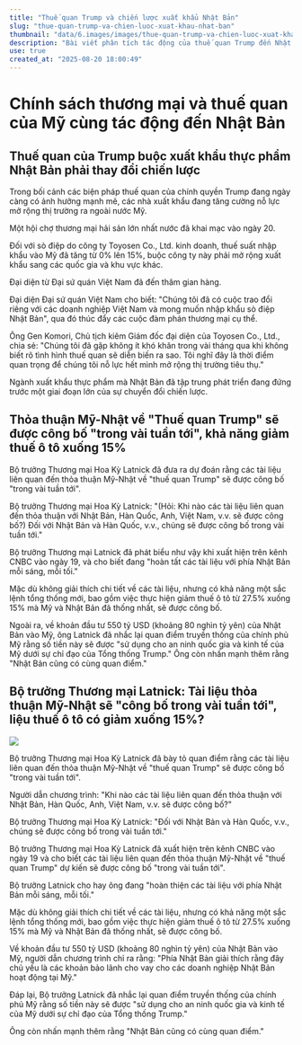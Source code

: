 ```yaml
---
title: "Thuế quan Trump và chiến lược xuất khẩu Nhật Bản"
slug: "thue-quan-trump-va-chien-luoc-xuat-khau-nhat-ban"
thumbnail: "data/6.images/images/thue-quan-trump-va-chien-luoc-xuat-khau-nhat-ban.webp"
description: "Bài viết phân tích tác động của thuế quan Trump đến Nhật Bản, sự chuyển đổi chiến lược xuất khẩu thực phẩm và khả năng giảm thuế ô tô từ 27.5 xuống 15 theo thỏa thuận Mỹ-Nhật."
use: true
created_at: "2025-08-20 18:00:49"
---
```


# Chính sách thương mại và thuế quan của Mỹ cùng tác động đến Nhật Bản

## Thuế quan của Trump buộc xuất khẩu thực phẩm Nhật Bản phải thay đổi chiến lược

Trong bối cảnh các biện pháp thuế quan của chính quyền Trump đang ngày càng có ảnh hưởng mạnh mẽ, các nhà xuất khẩu đang tăng cường nỗ lực mở rộng thị trường ra ngoài nước Mỹ.

Một hội chợ thương mại hải sản lớn nhất nước đã khai mạc vào ngày 20.

Đối với sò điệp do công ty Toyosen Co., Ltd. kinh doanh, thuế suất nhập khẩu vào Mỹ đã tăng từ 0% lên 15%, buộc công ty này phải mở rộng xuất khẩu sang các quốc gia và khu vực khác.

Đại diện từ Đại sứ quán Việt Nam đã đến thăm gian hàng.

Đại diện Đại sứ quán Việt Nam cho biết: "Chúng tôi đã có cuộc trao đổi riêng với các doanh nghiệp Việt Nam và mong muốn nhập khẩu sò điệp Nhật Bản", qua đó thúc đẩy các cuộc đàm phán thương mại cụ thể.

Ông Gen Komori, Chủ tịch kiêm Giám đốc đại diện của Toyosen Co., Ltd., chia sẻ:
"Chúng tôi đã gặp không ít khó khăn trong vài tháng qua khi không biết rõ tình hình thuế quan sẽ diễn biến ra sao. Tôi nghĩ đây là thời điểm quan trọng để chúng tôi nỗ lực hết mình mở rộng thị trường tiêu thụ."

Ngành xuất khẩu thực phẩm mà Nhật Bản đã tập trung phát triển đang đứng trước một giai đoạn lớn của sự chuyển đổi chiến lược.

## Thỏa thuận Mỹ-Nhật về "Thuế quan Trump" sẽ được công bố "trong vài tuần tới", khả năng giảm thuế ô tô xuống 15%

Bộ trưởng Thương mại Hoa Kỳ Latnick đã đưa ra dự đoán rằng các tài liệu liên quan đến thỏa thuận Mỹ-Nhật về "thuế quan Trump" sẽ được công bố "trong vài tuần tới".

Bộ trưởng Thương mại Hoa Kỳ Latnick:
"(Hỏi: Khi nào các tài liệu liên quan đến thỏa thuận với Nhật Bản, Hàn Quốc, Anh, Việt Nam, v.v. sẽ được công bố?)
Đối với Nhật Bản và Hàn Quốc, v.v., chúng sẽ được công bố trong vài tuần tới."

Bộ trưởng Thương mại Latnick đã phát biểu như vậy khi xuất hiện trên kênh CNBC vào ngày 19, và cho biết đang "hoàn tất các tài liệu với phía Nhật Bản mỗi sáng, mỗi tối."

Mặc dù không giải thích chi tiết về các tài liệu, nhưng có khả năng một sắc lệnh tổng thống mới, bao gồm việc thực hiện giảm thuế ô tô từ 27.5% xuống 15% mà Mỹ và Nhật Bản đã thống nhất, sẽ được công bố.

Ngoài ra, về khoản đầu tư 550 tỷ USD (khoảng 80 nghìn tỷ yên) của Nhật Bản vào Mỹ, ông Latnick đã nhắc lại quan điểm truyền thống của chính phủ Mỹ rằng số tiền này sẽ được "sử dụng cho an ninh quốc gia và kinh tế của Mỹ dưới sự chỉ đạo của Tổng thống Trump." Ông còn nhấn mạnh thêm rằng "Nhật Bản cũng có cùng quan điểm."

## Bộ trưởng Thương mại Latnick: Tài liệu thỏa thuận Mỹ-Nhật sẽ "công bố trong vài tuần tới", liệu thuế ô tô có giảm xuống 15%?

![](/images/20250820-07255539-jnn-000-2-view.webp)

Bộ trưởng Thương mại Hoa Kỳ Latnick đã bày tỏ quan điểm rằng các tài liệu liên quan đến thỏa thuận Mỹ-Nhật về "thuế quan Trump" sẽ được công bố "trong vài tuần tới".

Người dẫn chương trình:
"Khi nào các tài liệu liên quan đến thỏa thuận với Nhật Bản, Hàn Quốc, Anh, Việt Nam, v.v. sẽ được công bố?"

Bộ trưởng Thương mại Hoa Kỳ Latnick:
"Đối với Nhật Bản và Hàn Quốc, v.v., chúng sẽ được công bố trong vài tuần tới."

Bộ trưởng Thương mại Hoa Kỳ Latnick đã xuất hiện trên kênh CNBC vào ngày 19 và cho biết các tài liệu liên quan đến thỏa thuận Mỹ-Nhật về "thuế quan Trump" dự kiến sẽ được công bố "trong vài tuần tới".

Bộ trưởng Latnick cho hay ông đang "hoàn thiện các tài liệu với phía Nhật Bản mỗi sáng, mỗi tối."

Mặc dù không giải thích chi tiết về các tài liệu, nhưng có khả năng một sắc lệnh tổng thống mới, bao gồm việc thực hiện giảm thuế ô tô từ 27.5% xuống 15% mà Mỹ và Nhật Bản đã thống nhất, sẽ được công bố.

Về khoản đầu tư 550 tỷ USD (khoảng 80 nghìn tỷ yên) của Nhật Bản vào Mỹ, người dẫn chương trình chỉ ra rằng: "Phía Nhật Bản giải thích rằng đây chủ yếu là các khoản bảo lãnh cho vay cho các doanh nghiệp Nhật Bản hoạt động tại Mỹ."

Đáp lại, Bộ trưởng Latnick đã nhắc lại quan điểm truyền thống của chính phủ Mỹ rằng số tiền này sẽ được "sử dụng cho an ninh quốc gia và kinh tế của Mỹ dưới sự chỉ đạo của Tổng thống Trump."

Ông còn nhấn mạnh thêm rằng "Nhật Bản cũng có cùng quan điểm."
